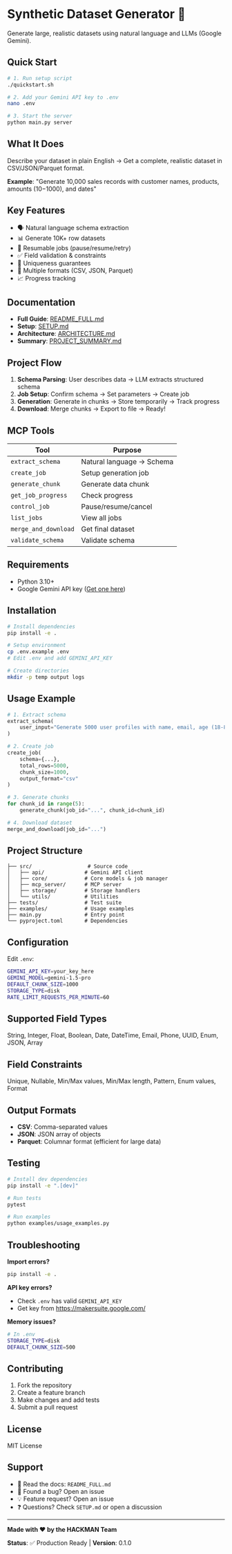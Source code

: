 # Synthetic Dataset Generator 🚀

Generate large, realistic datasets using natural language and LLMs (Google Gemini).

## Quick Start

```bash
# 1. Run setup script
./quickstart.sh

# 2. Add your Gemini API key to .env
nano .env

# 3. Start the server
python main.py server
```

## What It Does

Describe your dataset in plain English → Get a complete, realistic dataset in CSV/JSON/Parquet format.

**Example**: "Generate 10,000 sales records with customer names, products, amounts ($10-$1000), and dates"

## Key Features

- 🗣️ Natural language schema extraction
- 📊 Generate 10K+ row datasets
- 🔄 Resumable jobs (pause/resume/retry)
- ✅ Field validation & constraints
- 🎯 Uniqueness guarantees
- 📁 Multiple formats (CSV, JSON, Parquet)
- 📈 Progress tracking

## Documentation

- **Full Guide**: [README_FULL.md](README_FULL.md)
- **Setup**: [SETUP.md](SETUP.md)
- **Architecture**: [ARCHITECTURE.md](ARCHITECTURE.md)
- **Summary**: [PROJECT_SUMMARY.md](PROJECT_SUMMARY.md)

## Project Flow

1. **Schema Parsing**: User describes data → LLM extracts structured schema
2. **Job Setup**: Confirm schema → Set parameters → Create job
3. **Generation**: Generate in chunks → Store temporarily → Track progress
4. **Download**: Merge chunks → Export to file → Ready!

## MCP Tools

| Tool | Purpose |
|------|---------|
| `extract_schema` | Natural language → Schema |
| `create_job` | Setup generation job |
| `generate_chunk` | Generate data chunk |
| `get_job_progress` | Check progress |
| `control_job` | Pause/resume/cancel |
| `list_jobs` | View all jobs |
| `merge_and_download` | Get final dataset |
| `validate_schema` | Validate schema |

## Requirements

- Python 3.10+
- Google Gemini API key ([Get one here](https://makersuite.google.com/app/apikey))

## Installation

```bash
# Install dependencies
pip install -e .

# Setup environment
cp .env.example .env
# Edit .env and add GEMINI_API_KEY

# Create directories
mkdir -p temp output logs
```

## Usage Example

```python
# 1. Extract schema
extract_schema(
    user_input="Generate 5000 user profiles with name, email, age (18-80), and country"
)

# 2. Create job
create_job(
    schema={...},
    total_rows=5000,
    chunk_size=1000,
    output_format="csv"
)

# 3. Generate chunks
for chunk_id in range(5):
    generate_chunk(job_id="...", chunk_id=chunk_id)

# 4. Download dataset
merge_and_download(job_id="...")
```

## Project Structure

```
├── src/                  # Source code
│   ├── api/             # Gemini API client
│   ├── core/            # Core models & job manager
│   ├── mcp_server/      # MCP server
│   ├── storage/         # Storage handlers
│   └── utils/           # Utilities
├── tests/               # Test suite
├── examples/            # Usage examples
├── main.py              # Entry point
└── pyproject.toml       # Dependencies
```

## Configuration

Edit `.env`:

```bash
GEMINI_API_KEY=your_key_here
GEMINI_MODEL=gemini-1.5-pro
DEFAULT_CHUNK_SIZE=1000
STORAGE_TYPE=disk
RATE_LIMIT_REQUESTS_PER_MINUTE=60
```

## Supported Field Types

String, Integer, Float, Boolean, Date, DateTime, Email, Phone, UUID, Enum, JSON, Array

## Field Constraints

Unique, Nullable, Min/Max values, Min/Max length, Pattern, Enum values, Format

## Output Formats

- **CSV**: Comma-separated values
- **JSON**: JSON array of objects
- **Parquet**: Columnar format (efficient for large data)

## Testing

```bash
# Install dev dependencies
pip install -e ".[dev]"

# Run tests
pytest

# Run examples
python examples/usage_examples.py
```

## Troubleshooting

**Import errors?**
```bash
pip install -e .
```

**API key errors?**
- Check `.env` has valid `GEMINI_API_KEY`
- Get key from https://makersuite.google.com/

**Memory issues?**
```bash
# In .env
STORAGE_TYPE=disk
DEFAULT_CHUNK_SIZE=500
```

## Contributing

1. Fork the repository
2. Create a feature branch
3. Make changes and add tests
4. Submit a pull request

## License

MIT License

## Support

- 📖 Read the docs: `README_FULL.md`
- 🐛 Found a bug? Open an issue
- 💡 Feature request? Open an issue
- ❓ Questions? Check `SETUP.md` or open a discussion

---

**Made with ❤️ by the HACKMAN Team**

**Status**: ✅ Production Ready | **Version**: 0.1.0
